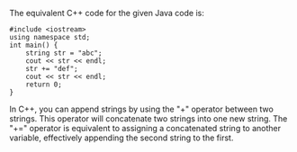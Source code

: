 The equivalent C++ code for the given Java code is:
```
#include <iostream>
using namespace std;
int main() {
    string str = "abc";
    cout << str << endl;
    str += "def";
    cout << str << endl;
    return 0;
}
```
In C++, you can append strings by using the "+" operator between two strings. This operator will concatenate two strings into one new string. The "+=" operator is equivalent to assigning a concatenated string to another variable, effectively appending the second string to the first.
